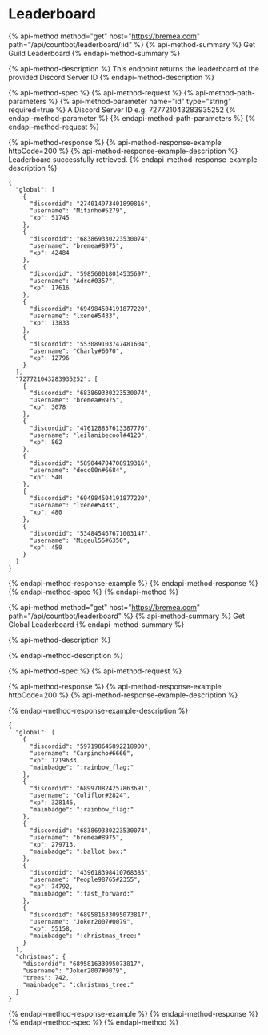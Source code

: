 # Leaderboard

{% api-method method="get" host="https://bremea.com" path="/api/countbot/leaderboard/:id" %}
{% api-method-summary %}
Get Guild Leaderboard
{% endapi-method-summary %}

{% api-method-description %}
This endpoint returns the leaderboard of the provided Discord Server ID
{% endapi-method-description %}

{% api-method-spec %}
{% api-method-request %}
{% api-method-path-parameters %}
{% api-method-parameter name="id" type="string" required=true %}
A Discord Server ID e.g. 727721043283935252
{% endapi-method-parameter %}
{% endapi-method-path-parameters %}
{% endapi-method-request %}

{% api-method-response %}
{% api-method-response-example httpCode=200 %}
{% api-method-response-example-description %}
Leaderboard successfully retrieved.
{% endapi-method-response-example-description %}

```
{
  "global": [
    {
      "discordid": "274014973401890816",
      "username": "Mitinho#5279",
      "xp": 51745
    },
    {
      "discordid": "683869330223530074",
      "username": "bremea#8975",
      "xp": 42484
    },
    {
      "discordid": "598560018014535697",
      "username": "Adro#0357",
      "xp": 17616
    },
    {
      "discordid": "694984504191877220",
      "username": "lxene#5433",
      "xp": 13833
    },
    {
      "discordid": "553089103747481604",
      "username": "Charly#6070",
      "xp": 12796
    }
  ],
  "727721043283935252": [
    {
      "discordid": "683869330223530074",
      "username": "bremea#8975",
      "xp": 3078
    },
    {
      "discordid": "476128837613387776",
      "username": "leilanibecool#4120",
      "xp": 862
    },
    {
      "discordid": "589044704708919316",
      "username": "decc00n#6684",
      "xp": 540
    },
    {
      "discordid": "694984504191877220",
      "username": "lxene#5433",
      "xp": 480
    },
    {
      "discordid": "534845467671003147",
      "username": "Migeul55#6350",
      "xp": 450
    }
  ]
}
```
{% endapi-method-response-example %}
{% endapi-method-response %}
{% endapi-method-spec %}
{% endapi-method %}

{% api-method method="get" host="https://bremea.com" path="/api/countbot/leaderboard" %}
{% api-method-summary %}
Get Global Leaderboard
{% endapi-method-summary %}

{% api-method-description %}

{% endapi-method-description %}

{% api-method-spec %}
{% api-method-request %}

{% api-method-response %}
{% api-method-response-example httpCode=200 %}
{% api-method-response-example-description %}

{% endapi-method-response-example-description %}

```
{
  "global": [
    {
      "discordid": "597198645892218900",
      "username": "Carpincho#6666",
      "xp": 1219633,
      "mainbadge": ":rainbow_flag:"
    },
    {
      "discordid": "689970824257863691",
      "username": "Coliflor#2824",
      "xp": 328146,
      "mainbadge": ":rainbow_flag:"
    },
    {
      "discordid": "683869330223530074",
      "username": "bremea#8975",
      "xp": 279713,
      "mainbadge": ":ballot_box:"
    },
    {
      "discordid": "439618398410768385",
      "username": "People98765#2355",
      "xp": 74792,
      "mainbadge": ":fast_forward:"
    },
    {
      "discordid": "689581633095073817",
      "username": "Joker2007#0079",
      "xp": 55158,
      "mainbadge": ":christmas_tree:"
    }
  ],
  "christmas": {
    "discordid": "689581633095073817",
    "username": "Joker2007#0079",
    "trees": 742,
    "mainbadge": ":christmas_tree:"
  }
}
```
{% endapi-method-response-example %}
{% endapi-method-response %}
{% endapi-method-spec %}
{% endapi-method %}

